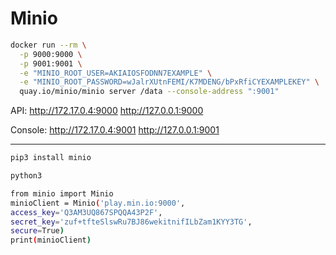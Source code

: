# Minio

```bash
docker run --rm \
  -p 9000:9000 \
  -p 9001:9001 \
  -e "MINIO_ROOT_USER=AKIAIOSFODNN7EXAMPLE" \
  -e "MINIO_ROOT_PASSWORD=wJalrXUtnFEMI/K7MDENG/bPxRfiCYEXAMPLEKEY" \
  quay.io/minio/minio server /data --console-address ":9001"
```
API: http://172.17.0.4:9000  http://127.0.0.1:9000 

Console: http://172.17.0.4:9001 http://127.0.0.1:9001 

___________________________________________
```bash
pip3 install minio

python3

from minio import Minio
minioClient = Minio('play.min.io:9000',
access_key='Q3AM3UQ867SPQQA43P2F',
secret_key='zuf+tfteSlswRu7BJ86wekitnifILbZam1KYY3TG',
secure=True)
print(minioClient)                  
```
